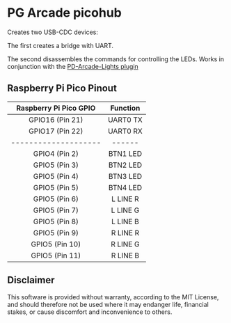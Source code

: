 PG Arcade picohub
=================================

Creates two USB-CDC devices:

The first creates a bridge with UART.

The second disassembles the commands for controlling the LEDs. Works in conjunction with the [PD-Arcade-Lights plugin](https://github.com/COM14/PD-Arcade-Lights)

Raspberry Pi Pico Pinout
------------------------

| Raspberry Pi Pico GPIO | Function |
|:----------------------:|:--------:|
| GPIO16 (Pin 21)        | UART0 TX |
| GPIO17 (Pin 22)        | UART0 RX |
|  --------------------  |  ------  |
| GPIO4 (Pin 2)          | BTN1 LED |
| GPIO5 (Pin 3)          | BTN2 LED |
| GPIO5 (Pin 4)          | BTN3 LED |
| GPIO5 (Pin 5)          | BTN4 LED |
| GPIO5 (Pin 6)          | L LINE R |
| GPIO5 (Pin 7)          | L LINE G |
| GPIO5 (Pin 8)          | L LINE B |
| GPIO5 (Pin 9)          | R LINE R |
| GPIO5 (Pin 10)         | R LINE G |
| GPIO5 (Pin 11)         | R LINE B |

Disclaimer
----------

This software is provided without warranty, according to the MIT License, and should therefore not be used where it may endanger life, financial stakes, or cause discomfort and inconvenience to others.